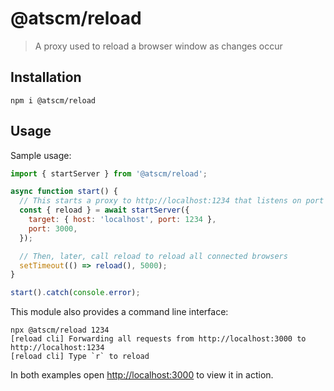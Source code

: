 # @atscm/reload

> A proxy used to reload a browser window as changes occur

## Installation

```
npm i @atscm/reload
```

## Usage

Sample usage:

```js
import { startServer } from '@atscm/reload';

async function start() {
  // This starts a proxy to http://localhost:1234 that listens on port 3000
  const { reload } = await startServer({
    target: { host: 'localhost', port: 1234 },
    port: 3000,
  });

  // Then, later, call reload to reload all connected browsers
  setTimeout(() => reload(), 5000);
}

start().catch(console.error);
```

This module also provides a command line interface:

```
npx @atscm/reload 1234
[reload cli] Forwarding all requests from http://localhost:3000 to http://localhost:1234
[reload cli] Type `r` to reload
```

In both examples open [http://localhost:3000](http://localhost:3000) to view it in action.
